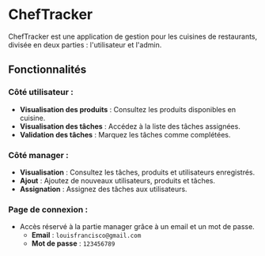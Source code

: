 # ChefTracker

ChefTracker est une application de gestion pour les cuisines de restaurants, divisée en deux parties : l'utilisateur et l'admin.

## Fonctionnalités

### Côté utilisateur :
- **Visualisation des produits** : Consultez les produits disponibles en cuisine.
- **Visualisation des tâches** : Accédez à la liste des tâches assignées.
- **Validation des tâches** : Marquez les tâches comme complétées.

### Côté manager :
- **Visualisation** : Consultez les tâches, produits et utilisateurs enregistrés.
- **Ajout** : Ajoutez de nouveaux utilisateurs, produits et tâches.
- **Assignation** : Assignez des tâches aux utilisateurs.

### Page de connexion :
- Accès réservé à la partie manager grâce à un email et un mot de passe.
  - **Email** : `louisfrancisco@gmail.com`
  - **Mot de passe** : `123456789`
